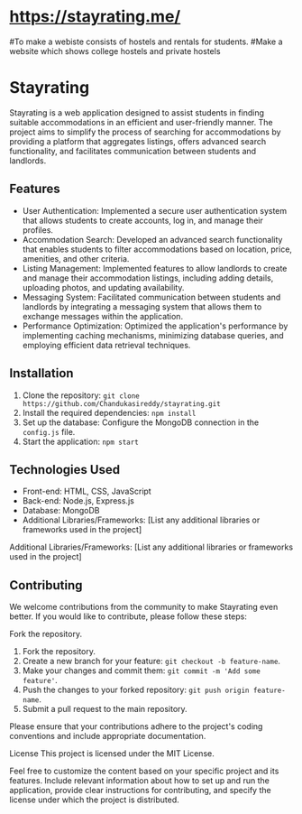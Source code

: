 # https://stayrating.me/

#To make a webiste consists of hostels and rentals for students.
 #Make a website which shows college hostels and private hostels
<h1>Stayrating</h1>
<p>Stayrating is a web application designed to assist students in finding suitable accommodations in an efficient and user-friendly manner. The project aims to simplify the process of searching for accommodations by providing a platform that aggregates listings, offers advanced search functionality, and facilitates communication between students and landlords.</p>

<h2>Features</h2>
<ul>
    <li>User Authentication: Implemented a secure user authentication system that allows students to create accounts, log in, and manage their profiles.</li>
    <li>Accommodation Search: Developed an advanced search functionality that enables students to filter accommodations based on location, price, amenities, and other criteria.</li>
    <li>Listing Management: Implemented features to allow landlords to create and manage their accommodation listings, including adding details, uploading photos, and updating availability.</li>
    <li>Messaging System: Facilitated communication between students and landlords by integrating a messaging system that allows them to exchange messages within the application.</li>
    <li>Performance Optimization: Optimized the application's performance by implementing caching mechanisms, minimizing database queries, and employing efficient data retrieval techniques.</li>
  </ul>
<h2>Installation</h2>
<ol>
    <li>Clone the repository: <code>git clone https://github.com/Chandukasireddy/stayrating.git</code></li>
    <li>Install the required dependencies: <code>npm install</code></li>
    <li>Set up the database: Configure the MongoDB connection in the <code>config.js</code> file.</li>
    <li>Start the application: <code>npm start</code></li>
  </ol>
<h2>Technologies Used</h2>
<ul>
    <li>Front-end: HTML, CSS, JavaScript</li>
    <li>Back-end: Node.js, Express.js</li>
    <li>Database: MongoDB</li>
    <li>Additional Libraries/Frameworks: [List any additional libraries or frameworks used in the project]</li>
  </ul>
Additional Libraries/Frameworks: [List any additional libraries or frameworks used in the project]
<h2>Contributing </h2>
We welcome contributions from the community to make Stayrating even better. If you would like to contribute, please follow these steps:

Fork the repository.
 <ol>
    <li>Fork the repository.</li>
    <li>Create a new branch for your feature: <code>git checkout -b feature-name</code>.</li>
    <li>Make your changes and commit them: <code>git commit -m 'Add some feature'</code>.</li>
    <li>Push the changes to your forked repository: <code>git push origin feature-name</code>.</li>
    <li>Submit a pull request to the main repository.</li>
  </ol>
Please ensure that your contributions adhere to the project's coding conventions and include appropriate documentation.

License
This project is licensed under the MIT License.

Feel free to customize the content based on your specific project and its features. Include relevant information about how to set up and run the application, provide clear instructions for contributing, and specify the license under which the project is distributed.
